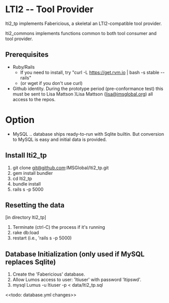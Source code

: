 LTI2 -- Tool Provider
=====================

lti2_tp implements Fabericious, a skeletal an LTI2-compatible tool provider.  

lti2_commons implements functions common to both tool consumer and tool provider.

Prerequisites
-------------
* Ruby/Rails
	* If you need to install, try "curl -L https://get.rvm.io | bash -s stable --rails"
	* (or wget if you don't use curl)
* Github identity.  During the prototype period (pre-conformance test) this must be sent to Lisa Mattson )Lisa Mattson (lisa@imsglobal.org) all access to the repos.

Option
======
* MySQL .. database ships ready-to-run with Sqlite builtin.  But conversion to MySQL
is easy and initial data is provided.

Install lti2_tp
---------------
1. git clone git@github.com:IMSGlobal/lti2_tp.git
2. gem install bundler
3. cd lti2_tp
4. bundle install
5. rails s -p 5000

Resetting the data
------------------
[in directory lti2_tp]
1. Terminate (ctrl-C) the process if it's running
2. rake db:load
3. restart (i.e., 'rails s -p 5000)

Database Initialization (only used if MySQL replaces Sqlite)
---------------------
1. Create the 'Fabericious' database.
2. Allow Lumos access to user: 'ltiuser' with password 'ltipswd'.
3. mysql Lumus -u ltiuser -p < data/lti2_tp.sql


<<todo: database.yml changes>>